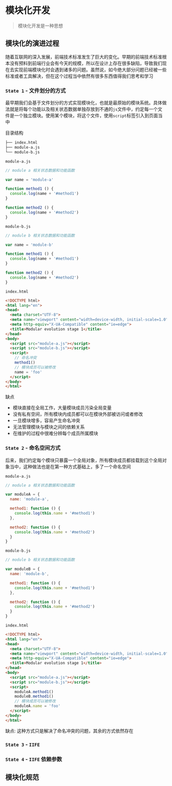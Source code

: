 # 模块化开发

> 模块化开发是一种思想

## 模块化的演进过程

随着互联网的深入发展，前端技术标准发生了巨大的变化。早期的前端技术标准根本没有预料到前端行业会有今天的规模，所以在设计上存在很多缺陷，导致我们现在去实现前端模块化时会遇到诸多的问题。虽然说，如今绝大部分问题已经被一些标准或者工具解决，但在这个过程当中依然有很多东西值得我们思考和学习

### `State 1` - 文件划分的方式

最早期我们会基于文件划分的方式实现模块化，也就是最原始的模块系统。具体做法就是将每个功能以及相关状态数据单独存放到不通的`js`文件中，约定每一个文件是一个独立模块。使用某个模块，将这个文件，使用`script`标签引入到页面当中

目录结构

```bash
├── index.html
├── module-a.js
└── module-b.js
```

`module-a.js`

```js
// module a 相关状态数据和功能函数

var name = 'module-a'

function method1 () {
  console.log(name + '#method1')
}

function method2 () {
  console.log(name + '#method2')
}
```

`module-b.js`

```js
// module b 相关状态数据和功能函数

var name = 'module-b'

function method1 () {
  console.log(name + '#method1')
}

function method2 () {
  console.log(name + '#method2')
}
```

`index.html`

```html
<!DOCTYPE html>
<html lang="en">
<head>
  <meta charset="UTF-8">
  <meta name="viewport" content="width=device-width, initial-scale=1.0">
  <meta http-equiv="X-UA-Compatible" content="ie=edge">
  <title>Modular evolution stage 1</title>
</head>
<body>
  <script src="module-a.js"></script>
  <script src="module-b.js"></script>
  <script>
    // 命名冲突
    method1()
    // 模块成员可以被修改
    name = 'foo'
  </script>
</body>
</html>

```

缺点

* 模块直接在全局工作，大量模块成员污染全局变量
* 没有私有空间，所有模块内成员都可以在模块外部被访问或者修改
* 一旦模块增多，容易产生命名冲突
* 无法管理模块与模块之间的依赖关系
* 在维护的过程中很难分辨每个成员所属模块

### `State 2` - 命名空间方式

后来，我们约定每个模块只暴露一个全局对象，所有模块成员都挂载到这个全局对象当中，这种做法也是在第一种方式基础上，多了一个命名空间

`module-a.js`

```js
// module a 相关状态数据和功能函数

var moduleA = {
  name: 'module-a',

  method1: function () {
    console.log(this.name + '#method1')
  },

  method2: function () {
    console.log(this.name + '#method2')
  }
}
```

`module-b.js`

```js
// module b 相关状态数据和功能函数

var moduleB = {
  name: 'module-b',

  method1: function () {
    console.log(this.name + '#method1')
  },

  method2: function () {
    console.log(this.name + '#method2')
  }
}
```

`index.html`

```html
<!DOCTYPE html>
<html lang="en">
<head>
  <meta charset="UTF-8">
  <meta name="viewport" content="width=device-width, initial-scale=1.0">
  <meta http-equiv="X-UA-Compatible" content="ie=edge">
  <title>Modular evolution stage 1</title>
</head>
<body>
  <script src="module-a.js"></script>
  <script src="module-b.js"></script>
  <script>
    moduleA.method1()
    moduleB.method1()
    // 模块成员可以被修改
    moduleA.name = 'foo'
  </script>
</body>
</html>
```

缺点: 这种方式只是解决了命名冲突的问题，其余的方式依然存在

### `State 3` - `IIFE`



### `State 4` - `IIFE` 依赖参数



## 模块化规范

## 

